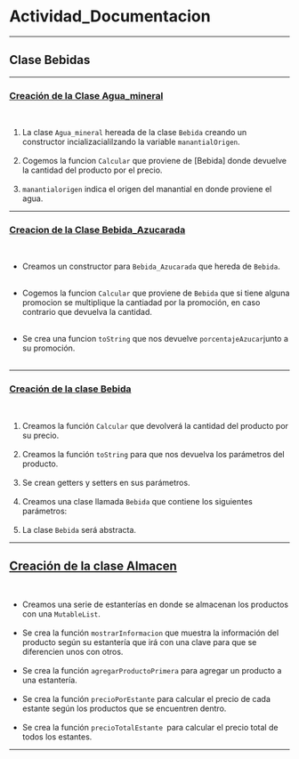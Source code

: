# Actividad_Documentacion
<hr>

## Clase Bebidas  
<hr>

### <u>Creación de la Clase Agua_mineral</u>
<br>

1. La clase `Agua_mineral` hereada de la clase `Bebida` creando un constructor incializacialilzando la variable `manantialOrigen`.
<br><br>
2. Cogemos la funcion `Calcular` que proviene de [Bebida] donde devuelve la cantidad del producto por el precio.
<br><br>
3. `manantialorigen` indica el origen del manantial en donde proviene el agua.
<hr>

### <u>Creacion de la Clase Bebida_Azucarada</u>
<br>

-  Creamos un constructor para `Bebida_Azucarada` que hereda de `Bebida`.
<br><br>

- Cogemos la funcion `Calcular` que proviene de `Bebida` que si tiene alguna promocion se multiplique la cantiadad por la promoción, en caso contrario que devuelva la cantidad.
<br><br>
- Se crea una funcion `toString` que nos devuelve `porcentajeAzucar`junto a su promoción.
<br><br>
<hr>

### <u>Creación de la clase Bebida</u>
<br>

1. Creamos la función `Calcular` que devolverá la cantidad del producto por su precio.
<br><br>
2. Creamos la función `toString` para que nos devuelva los parámetros del producto.
<br><br>
3. Se crean getters y setters en sus parámetros.
<br><br>
4. Creamos una clase llamada `Bebida` que contiene los siguientes parámetros:
<br><br>
5. La clase `Bebida` será abstracta.
<hr>

## <u>Creación de la clase Almacen</u>
<br>

- Creamos una serie de estanterías en donde se almacenan los productos con una `MutableList`.
<br><br>
- Se crea la función `mostrarInformacion` que muestra la información del producto según su estantería que irá con una clave para que se diferencien unos con otros.
<br><br>
- Se crea la función `agregarProductoPrimera` para agregar un producto a una estantería.
<br><br>
- Se crea la función `precioPorEstante` para calcular el precio de cada estante según los productos que se encuentren dentro.
<br><br>
- Se crea la función `precioTotalEstante `para calcular el precio total de todos los estantes.
<hr>